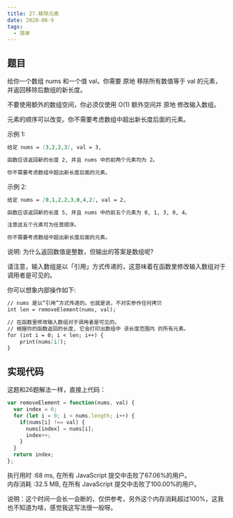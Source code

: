```yaml
---
title: 27.移除元素
date: 2020-06-9
tags:
  - 简单
---
```


## 题目
给你一个数组 nums 和一个值 val，你需要 原地 移除所有数值等于 val 的元素，并返回移除后数组的新长度。

不要使用额外的数组空间，你必须仅使用 O(1) 额外空间并 原地 修改输入数组。

元素的顺序可以改变。你不需要考虑数组中超出新长度后面的元素。

示例 1:
```md
给定 nums = [3,2,2,3], val = 3,

函数应该返回新的长度 2, 并且 nums 中的前两个元素均为 2。

你不需要考虑数组中超出新长度后面的元素。
```
示例 2:
```md
给定 nums = [0,1,2,2,3,0,4,2], val = 2,

函数应该返回新的长度 5, 并且 nums 中的前五个元素为 0, 1, 3, 0, 4。

注意这五个元素可为任意顺序。

你不需要考虑数组中超出新长度后面的元素。
```

说明:
为什么返回数值是整数，但输出的答案是数组呢?

请注意，输入数组是以「引用」方式传递的，这意味着在函数里修改输入数组对于调用者是可见的。

你可以想象内部操作如下:
```md
// nums 是以“引用”方式传递的。也就是说，不对实参作任何拷贝
int len = removeElement(nums, val);

// 在函数里修改输入数组对于调用者是可见的。
// 根据你的函数返回的长度, 它会打印出数组中 该长度范围内 的所有元素。
for (int i = 0; i < len; i++) {
    print(nums[i]);
}
```

## 实现代码
这题和26题解法一样，直接上代码：
```js
var removeElement = function(nums, val) {
  var index = 0;
  for (let i = 0; i < nums.length; i++) {
    if(nums[i] !== val) {
      nums[index] = nums[i];
      index++;
    }
  }
  return index;
};
```
执行用时 :68 ms, 在所有 JavaScript 提交中击败了67.06%的用户。<br />
内存消耗 :32.5 MB, 在所有 JavaScript 提交中击败了100.00%的用户。<br />

说明：这个时间一会长一会断的，仅供参考，另外这个内存消耗超过100%，这我也不知道为啥，感觉我这写法很一般呀。

